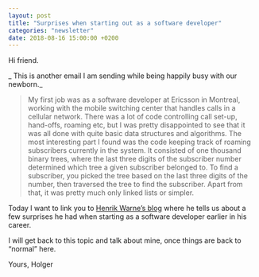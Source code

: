 ```yaml
---
layout: post
title: "Surprises when starting out as a software developer"
categories: "newsletter"
date: 2018-08-16 15:00:00 +0200
---
```


Hi friend.

_ This is another email I am sending while being happily busy with our newborn._

> My first job was as a software developer at Ericsson in Montreal, working with the mobile switching center that handles calls in a cellular network. There was a lot of code controlling call set-up, hand-offs, roaming etc, but I was pretty disappointed to see that it was all done with quite basic data structures and algorithms. The most interesting part I found was the code keeping track of roaming subscribers currently in the system. It consisted of one thousand binary trees, where the last three digits of the subscriber number determined which tree a given subscriber belonged to. To find a subscriber, you picked the tree based on the last three digits of the number, then traversed the tree to find the subscriber. Apart from that, it was pretty much only linked lists or simpler.
<!--more-->
Today I want to link you to [Henrik Warne’s blog](https://henrikwarne.com/2012/08/22/top-5-surprises-when-starting-out-as-a-software-developer/) where he tells us about a few surprises he had when starting as a software developer earlier in his career.

I will get back to this topic and talk about mine, once things are back to “normal” here.

Yours,
Holger
